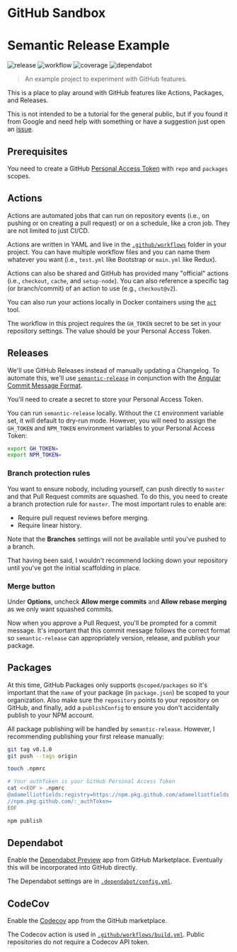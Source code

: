 # GitHub Sandbox

# Semantic Release Example

![release](https://badgen.net/github/release/adamelliotfields/github-sandbox?icon=github) ![workflow](https://github.com/adamelliotfields/github-sandbox/workflows/build/badge.svg) ![coverage](https://badgen.net/codecov/c/github/adamelliotfields/github-sandbox?icon=codecov&label=coverage) ![dependabot](https://badgen.net/dependabot/adamelliotfields/github-sandbox?icon=dependabot)

> An example project to experiment with GitHub features.

This is a place to play around with GitHub features like Actions, Packages, and Releases.

This is not intended to be a tutorial for the general public, but if you found it from Google and
need help with something or have a suggestion just open an [issue](https://github.com/adamelliotfields/github-sandbox/issues).

## Prerequisites

You need to create a GitHub [Personal Access Token](https://github.com/settings/tokens) with `repo`
and `packages` scopes.

## Actions

Actions are automated jobs that can run on repository events (i.e., on pushing or on creating a pull
request) or on a schedule, like a cron job. They are not limited to just CI/CD.

Actions are written in YAML and live in the [`.github/workflows`](./.github/workflows) folder in
your project. You can have multiple workflow files and you can name them whatever you want (i.e.,
`test.yml` like Bootstrap or `main.yml` like Redux).

Actions can also be shared and GitHub has provided many "official" actions (i.e., `checkout`,
`cache`, and `setup-node`). You can also reference a specific tag (or branch/commit) of an action to
use (e.g., `checkout@v2`).

You can also run your actions locally in Docker containers using the [`act`](https://github.com/nektos/act)
tool.

The workflow in this project requires the `GH_TOKEN` secret to be set in your repository settings.
The value should be your Personal Access Token.

## Releases

We'll use GitHub Releases instead of manually updating a Changelog. To automate this, we'll use
[`semantic-release`](https://github.com/semantic-release/semantic-release) in conjunction with the
[Angular Commit Message Format](https://github.com/angular/angular.js/blob/master/DEVELOPERS.md#-git-commit-guidelines).

You'll need to create a secret to store your Personal Access Token.

You can run `semantic-release` locally. Without the `CI` environment variable set, it will default
to dry-run mode. However, you will need to assign the `GH_TOKEN` and `NPM_TOKEN` environment
variables to your Personal Access Token:

```bash
export GH_TOKEN=
export NPM_TOKEN=
```

### Branch protection rules

You want to ensure nobody, including yourself, can push directly to `master` and that Pull Request
commits are squashed. To do this, you need to create a branch protection rule for `master`. The most
important rules to enable are:

- Require pull request reviews before merging.
- Require linear history.

Note that the **Branches** settings will not be available until you've pushed to a branch.

That having been said, I wouldn't recommend locking down your repository until you've got the
initial scaffolding in place.

### Merge button

Under **Options**, uncheck **Allow merge commits** and **Allow rebase merging** as we only want
squashed commits.

Now when you approve a Pull Request, you'll be prompted for a commit message. It's important that
this commit message follows the correct format so `semantic-release` can appropriately version,
release, and publish your package.

## Packages

At this time, GitHub Packages only supports `@scoped/packages` so it's important that the `name` of
your package (in `package.json`) be scoped to your organization. Also make sure the `repository`
points to your repository on GitHub, and finally, add a `publishConfig` to ensure you don't
accidentally publish to your NPM account.

All package publishing will be handled by `semantic-release`. However, I recommending publishing
your first release manually:

```bash
git tag v0.1.0
git push --tags origin

touch .npmrc

# Your authToken is your GitHub Personal Access Token
cat <<EOF > .npmrc
@adamelliotfields:registry=https://npm.pkg.github.com/adamelliotfields
//npm.pkg.github.com/:_authToken=
EOF

npm publish
```

## Dependabot

Enable the [Dependabot Preview](https://github.com/marketplace/dependabot-preview) app from GitHub
Marketplace. Eventually this will be incorporated into GitHub directly.

The Dependabot settings are in [`.dependabot/config.yml`](./.dependabot/config.yml).

## CodeCov

Enable the [Codecov](https://github.com/marketplace/codecov) app from the GitHub marketplace.

The Codecov action is used in [`.github/workflows/build.yml`](./.github/workflows/build.yml). Public
repositories do not require a Codecov API token.
